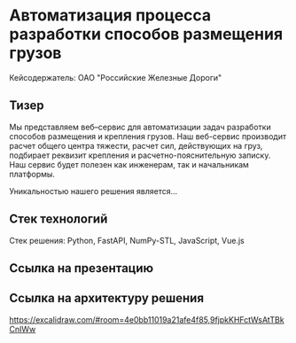 #  Автоматизация процесса разработки способов размещения грузов
Кейсодержатель: ОАО "Российские Железные Дороги"

## Тизер
Мы представляем веб–сервис для автоматизации задач разработки способов размещения и крепления грузов.  Наш веб-сервис производит расчет общего центра тяжести, расчет сил, действующих на груз, подбирает реквизит крепления и расчетно-пояснительную записку. Наш сервис будет полезен как инженерам, так и начальникам платформы.

Уникальностью нашего решения является…

## Cтек технологий
Стек решения: Python, FastAPI, NumPy-STL, JavaScript, Vue.js

## Ссылка на презентацию

## Ссылка на архитектуру решения
https://excalidraw.com/#room=4e0bb11019a21afe4f85,9fjpkKHFctWsAtTBkCnIWw
